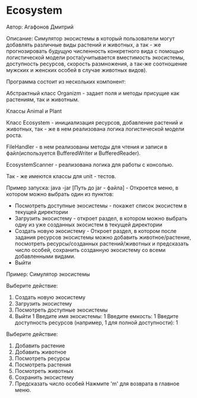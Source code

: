 # Ecosystem
 
Автор: Агафонов Дмитрий

Описание:
Cимулятор экосистемы в который пользователи могут добавлять различные виды растений и животных, а так - же прогнозировать будущую численность конкретного вида с помощью логистической модели роста(учитывается вместимость экосистемы, доступность ресурсов, скорость размножения, а так-же соотношение мужских и женских особей в случае животных видов).

Программа состоит из нескольких компонент:

Абстрактный класс Organizm - задает поля и методы присущие как растениям, так и животным.

Классы Animal и Plant

Класс Ecosystem - инициализация ресурсов, добавление растений и животных, так - же в нем реализована логика логистической модели роста.

FileHandler - в нем реализованы методы для чтения и записи в файл(используется BufferedWriter и BufferedReader).

EcosystemScanner - реализована логика для работы с консолью.

Так - же имеются классы для unit - тестов.

Пример запуска:
java -jar [Путь до jar - файла] - Откроется меню, в котором можно выбрать один из пунктов:
- Посмотреть доступные экосистемы - покажет список экосистем в текущей директории
- Загрузить экосистему - откроет раздел, в котором можно выбрать одну из уже созданных экосистем в текущей директории
- Создать новую экосистему - Откроет раздел, в котором после задания ресурсов экосистемы можно добавить животное/растение, посмотреть ресурсы/созданных растений/животных и предсказать число особей, сохранить созданную экосистему со всеми добавленными видами.
- Выйти
  
Пример:
Симулятор экосистемы

Выберите действие:
1. Создать новую экосистему
2. Загрузить экосистему
3. Посмотреть доступные экосистемы
4. Выйти
1
Введите имя экосистемы: 1
Введите емкость: 1
Введите доступность ресурсов (например, 1 для полной доступности): 1

Выберите действие:
1. Добавить растение
2. Добавить животное
3. Посмотреть ресурсы
4. Посмотреть растения
5. Посмотреть животных
6. Сохранить экосистему
7. Предсказать число особей
Нажмите 'm' для возврата в главное меню.

